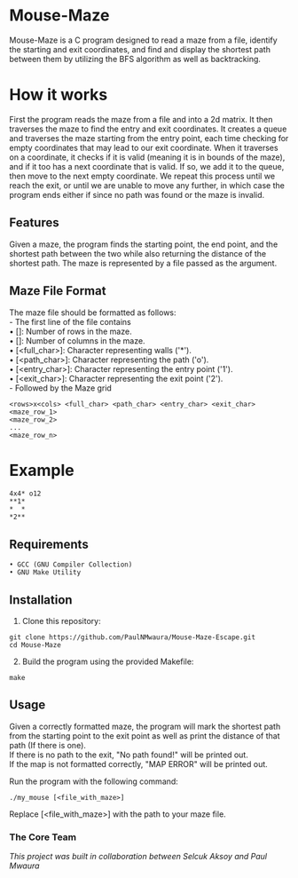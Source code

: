 # Mouse-Maze
Mouse-Maze is a C program designed to read a maze from a file, identify the starting and exit coordinates, and find and display the shortest path between them by utilizing the BFS algorithm as well as backtracking.

# How it works
First the program reads the maze from a file and into a 2d matrix.
It then traverses the maze to find the entry and exit coordinates.
It creates a queue and traverses the maze starting from the entry point, each time checking for empty coordinates that may lead to our exit coordinate.
When it traverses on a coordinate, it checks if it is valid (meaning it is in bounds of the maze), and if it too has a next coordinate that is valid.
If so, we add it to the queue, then move to the next empty coordinate. 
We repeat this process until we reach the exit, or until we are unable to move any further, in which case the program ends either if since no path was found or
the maze is invalid.

## Features
Given a maze, the program finds the starting point, the end point, and the shortest path between
the two while also returning the distance of the shortest path. 
The maze is represented by a file passed as the argument.

## Maze File Format
The maze file should be formatted as follows:  
    - The first line of the file contains  
        • [<rows>]: Number of rows in the maze.  
        • [<cols>]: Number of columns in the maze.  
        • [<full_char>]: Character representing walls ('*').  
        • [<path_char>]: Character representing the path ('o').  
        • [<entry_char>]: Character representing the entry point ('1').  
        • [<exit_char>]: Character representing the exit point ('2').  
    - Followed by the Maze grid  
```
<rows>x<cols> <full_char> <path_char> <entry_char> <exit_char>
<maze_row_1>
<maze_row_2>
...
<maze_row_n>
```
# Example
```
4x4* o12
**1*
*  *
*2**
```

## Requirements
    • GCC (GNU Compiler Collection)  
    • GNU Make Utility  

## Installation
1. Clone this repository:
```
git clone https://github.com/PaulNMwaura/Mouse-Maze-Escape.git
cd Mouse-Maze
```
2. Build the program using the provided Makefile:  
```
make
```


## Usage
Given a correctly formatted maze, the program will mark the shortest path from the starting point to the exit point as well as print the distance of that path (If there is one).  
If there is no path to the exit, "No path found!" will be printed out.  
If the map is not formatted correctly, "MAP ERROR" will be printed out.  

Run the program with the following command:
```
./my_mouse [<file_with_maze>]
```
Replace [<file_with_maze>] with the path to your maze file.  

### The Core Team
<span><i>This project was built in collaboration between Selcuk Aksoy and Paul Mwaura</i></span>

